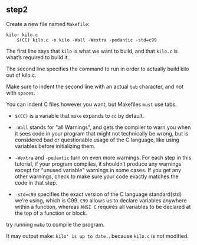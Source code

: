 ## step2

Create a new file named `Makefile`:
```
kilo: kilo.c
	$(CC) kilo.c -o kilo -Wall -Wextra -pedantic -std=c99
```

The first line says that `kilo` is what we want to build, and that `kilo.c` is what’s required to build it.

The second line specifies the command to run in order to actually build kilo out of kilo.c. 

Make sure to indent the second line with an actual `tab` character, and not with `spaces`. 

You can indent C files however you want, but Makefiles `must` use tabs.

- `$(CC)` is a variable that `make` expands to `cc` by default.

- `-Wall` stands for "all Warnings", and gets the compiler to warn you when it sees code in your program that might not technically be wrong, but is considered bad or questionable usage of the C language, like using variables before initializing them.

- `-Wextra` and `-pedantic` turn on even more warnings. For each step in this tutorial, if your program compiles, it shouldn’t produce any warnings except for "unused variable" warnings in some cases. If you get any other warnings, check to make sure your code exactly matches the code in that step.

- `-std=c99` specifies the exact version of the C language standard(std) we’re using, which is C99. `C99` allows us to declare variables anywhere within a function, whereas `ANSI C` requires all variables to be declared at the top of a function or block.

try running `make` to compile the program.

It may output make: `kilo' is up to date.`. because `kilo.c` is not modified.
